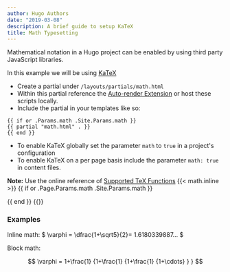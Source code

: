 ```yaml
---
author: Hugo Authors
date: "2019-03-08"
description: A brief guide to setup KaTeX
title: Math Typesetting
---
```


Mathematical notation in a Hugo project can be enabled by using third party JavaScript libraries.
<!--more-->

In this example we will be using [KaTeX](https://katex.org/)

- Create a partial under `/layouts/partials/math.html`
- Within this partial reference the [Auto-render Extension](https://katex.org/docs/autorender.html) or host these scripts locally.
- Include the partial in your templates like so:  

```
{{ if or .Params.math .Site.Params.math }}
{{ partial "math.html" . }}
{{ end }}
```  
- To enable KaTeX globally set the parameter `math` to `true` in a project's configuration
- To enable KaTeX on a per page basis include the parameter `math: true` in content files.

**Note:** Use the online reference of [Supported TeX Functions](https://katex.org/docs/supported.html)
{{< math.inline >}}
{{ if or .Page.Params.math .Site.Params.math }}
<!-- KaTeX -->
<link rel="stylesheet" href="https://cdn.jsdelivr.net/npm/katex@0.16.8/dist/katex.min.css" integrity="sha512-7nTa5CnxbzfQgjQrNmHXB7bxGTUVO/DcYX6rpgt06MkzM0rVXP3EYCv/Ojxg5H0dKbY7llbbYaqgfZjnGOAWGA==" crossorigin="anonymous">
<script defer src="https://cdn.jsdelivr.net/npm/katex@0.16.8/dist/katex.min.js" integrity="sha512-aoZChv+8imY/U1O7KIHXvO87EOzCuKO0GhFtpD6G2Cyjo/xPeTgdf3/bchB10iB+AojMTDkMHDPLKNxPJVqDcw==" crossorigin="anonymous"></script>
<script defer src="https://cdn.jsdelivr.net/npm/katex@0.16.8/dist/contrib/auto-render.min.js" integrity="sha512-iWiuBS5nt6r60fCz26Nd0Zqe0nbk1ZTIQbl3Kv7kYsX+yKMUFHzjaH2+AnM6vp2Xs+gNmaBAVWJjSmuPw76Efg==" crossorigin="anonymous" onload="renderMathInElement(document.body);"></script>
{{ end }}
{{</ math.inline >}}

### Examples

Inline math: $ \varphi = \dfrac{1+\sqrt5}{2}= 1.6180339887… $

Block math:

$$
 \varphi = 1+\frac{1} {1+\frac{1} {1+\frac{1} {1+\cdots} } } 
$$
